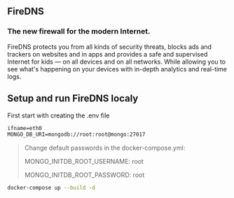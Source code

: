 ## FireDNS
### The new firewall for the modern Internet.

FireDNS protects you from all kinds of security threats, blocks ads and trackers on websites and in apps and provides a safe and supervised Internet for kids — on all devices and on all networks. While allowing you to see what's happening on your devices with in-depth analytics and real-time logs.

## Setup and run FireDNS localy

First start with creating  the .env file

```txt
ifname=eth0
MONGO_DB_URI=mongodb://root:root@mongo:27017
```
> Change default passwords in the docker-compose.yml:
>
> 	MONGO_INITDB_ROOT_USERNAME: root
>
>	MONGO_INITDB_ROOT_PASSWORD: root
> 

```bash
docker-compose up --build -d
```